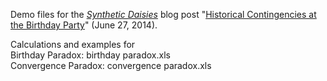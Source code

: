 Demo files for the [_Synthetic Daisies_](http://syntheticdaisies.blogspot.com/) blog post "[Historical Contingencies at the Birthday Party](http://syntheticdaisies.blogspot.com/2014/06/historical-contingencies-at-birthday.html)" (June 27, 2014).   

Calculations and examples for   
Birthday Paradox: birthday paradox.xls   
Convergence Paradox: convergence paradox.xls   
